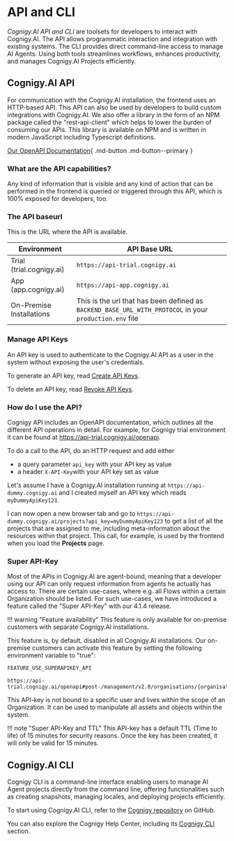 # API and CLI

_Cognigy.AI API and CLI_ are toolsets for developers to interact with Cognigy.AI. The API allows programmatic interaction and integration with existing systems. The CLI provides direct command-line access to manage AI Agents. Using both tools streamlines workflows, enhances productivity, and manages Cognigy.AI Projects efficiently.

## Cognigy.AI API

For communication with the Cognigy.AI installation, the frontend uses an HTTP-based API.
This API can also be used by developers to build custom integrations with Cognigy.AI. We also offer a library in the form of an NPM package called the "rest-api-client" which helps to lower the burden of consuming our APIs. This library is available on NPM and is written in modern JavaScript including Typescript definitions.

[Our OpenAPI Documentation](https://api-trial.cognigy.ai/openapi){ .md-button .md-button--primary }

### What are the API capabilities?

Any kind of information that is visible and any kind of action that can be performed in the frontend is queried or triggered through this API, which is 100% exposed for developers, too.

### The API baseurl

This is the URL where the API is available.

| Environment              | API Base URL                                                                                            |
|--------------------------|---------------------------------------------------------------------------------------------------------|
| Trial (trial.cognigy.ai) | `https://api-trial.cognigy.ai`                                                                          |
| App (app.cognigy.ai)     | `https://api-app.cognigy.ai`                                                                            |
| On-Premise Installations | This is the url that has been defined as `BACKEND_BASE_URL_WITH_PROTOCOL` in your `production.env` file | 

### Manage API Keys

An API key is used to authenticate to the Cognigy.AI API as a user in the system without exposing the user's credentials.

To generate an API key, read [Create API Keys](../administer/user-menu/my-profile.md#create-api-keys).

To delete an API key, read [Revoke API Keys](../administer/user-menu/my-profile.md#revoke-api-keys).

### How do I use the API?

Cognigy API includes an OpenAPI documentation, which outlines all the different API operations in detail. For example, for Cognigy trial environment it can be found at https://api-trial.cognigy.ai/openapi.

To do a call to the API, do an HTTP request and add either
- a query parameter `api_key` with your API key as value
- a header `X-API-Key`with your API key set as value

Let's assume I have a Cognigy.AI installation running at `https://api-dummy.cognigy.ai` and I created myself an API key which reads `myDummyApiKey123`.

I can now open a new browser tab and go to `https://api-dummy.cognigy.ai/projects?api_key=myDummyApiKey123` to get a list of all the projects that are assigned to me, including meta-information about the resources within that project.
This call, for example, is used by the frontend when you load the **Projects** page.

### Super API-Key

Most of the APIs in Cognigy.AI are agent-bound,
meaning that a developer using our API can only request information from agents he actually has access to.
There are certain use-cases, where e.g. all Flows within a certain Organization should be listed.
For such use-cases, we have introduced a feature called the "Super API-Key" with our 4.1.4 release.

!!! warning "Feature availability"
    This feature is only available for on-premise customers with separate Cognigy.AI installations.

This feature is, by default, disabled in all Cognigy.AI installations. Our on-premise customers can activate this feature by setting the following environment variable to "true":

````JavaScript
FEATURE_USE_SUPERAPIKEY_API
````

````
https://api-trial.cognigy.ai/openapi#post-/management/v2.0/organisations/{organisationId}/apikeys
````

This API-key is not bound to a specific user and lives within the scope of an Organization. It can be used to manipulate all assets and objects within the system.

!!! note "Super API-Key and TTL"
    This API-key has a default TTL (Time to life) of 15 minutes for security reasons. Once the key has been created, it will only be valid for 15 minutes.

## Cognigy.AI CLI

Cognigy CLI is a command-line interface enabling users to manage AI Agent projects directly from the command line, offering functionalities such as creating snapshots, managing locales, and deploying projects efficiently.

To start using Cognigy.AI CLI, refer to the [Cognigy repository](https://github.com/Cognigy/Cognigy-CLI) on GitHub.

You can also explore the Cognigy Help Center, including its [Cognigy CLI](https://support.cognigy.com/hc/en-us/sections/360004745359-Cognigy-CLI) section.